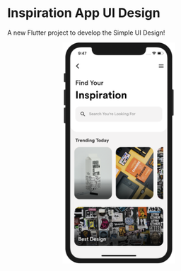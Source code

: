 # Inspiration App UI Design

A new Flutter project to develop the Simple UI Design!

<p align="center">
  <img src="/Inspiration_UI.png" height="500em"/>
 </p>
